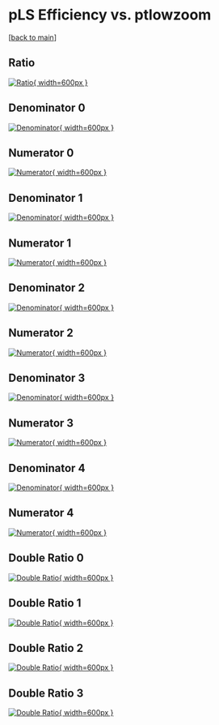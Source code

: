 # pLS Efficiency vs. ptlowzoom

[[back to main](./)]



## Ratio

[![Ratio](../mtv/var/pLS_vtr_11_1_eff_ptlowzoom.png){ width=600px }](../mtv/var/pLS_vtr_11_1_eff_ptlowzoom.pdf)

## Denominator 0

[![Denominator](../mtv/den/pLS_vtr_11_1_eff_ptlowzoom_den0.png){ width=600px }](../mtv/den/pLS_vtr_11_1_eff_ptlowzoom_den0.pdf)

## Numerator 0

[![Numerator](../mtv/num/pLS_vtr_11_1_eff_ptlowzoom_num0.png){ width=600px }](../mtv/num/pLS_vtr_11_1_eff_ptlowzoom_num0.pdf)

## Denominator 1

[![Denominator](../mtv/den/pLS_vtr_11_1_eff_ptlowzoom_den1.png){ width=600px }](../mtv/den/pLS_vtr_11_1_eff_ptlowzoom_den1.pdf)

## Numerator 1

[![Numerator](../mtv/num/pLS_vtr_11_1_eff_ptlowzoom_num1.png){ width=600px }](../mtv/num/pLS_vtr_11_1_eff_ptlowzoom_num1.pdf)

## Denominator 2

[![Denominator](../mtv/den/pLS_vtr_11_1_eff_ptlowzoom_den2.png){ width=600px }](../mtv/den/pLS_vtr_11_1_eff_ptlowzoom_den2.pdf)

## Numerator 2

[![Numerator](../mtv/num/pLS_vtr_11_1_eff_ptlowzoom_num2.png){ width=600px }](../mtv/num/pLS_vtr_11_1_eff_ptlowzoom_num2.pdf)

## Denominator 3

[![Denominator](../mtv/den/pLS_vtr_11_1_eff_ptlowzoom_den3.png){ width=600px }](../mtv/den/pLS_vtr_11_1_eff_ptlowzoom_den3.pdf)

## Numerator 3

[![Numerator](../mtv/num/pLS_vtr_11_1_eff_ptlowzoom_num3.png){ width=600px }](../mtv/num/pLS_vtr_11_1_eff_ptlowzoom_num3.pdf)

## Denominator 4

[![Denominator](../mtv/den/pLS_vtr_11_1_eff_ptlowzoom_den4.png){ width=600px }](../mtv/den/pLS_vtr_11_1_eff_ptlowzoom_den4.pdf)

## Numerator 4

[![Numerator](../mtv/num/pLS_vtr_11_1_eff_ptlowzoom_num4.png){ width=600px }](../mtv/num/pLS_vtr_11_1_eff_ptlowzoom_num4.pdf)

## Double Ratio 0

[![Double Ratio](../mtv/ratio/pLS_vtr_11_1_eff_ptlowzoom_ratio0.png){ width=600px }](../mtv/ratio/pLS_vtr_11_1_eff_ptlowzoom_ratio0.pdf)

## Double Ratio 1

[![Double Ratio](../mtv/ratio/pLS_vtr_11_1_eff_ptlowzoom_ratio1.png){ width=600px }](../mtv/ratio/pLS_vtr_11_1_eff_ptlowzoom_ratio1.pdf)

## Double Ratio 2

[![Double Ratio](../mtv/ratio/pLS_vtr_11_1_eff_ptlowzoom_ratio2.png){ width=600px }](../mtv/ratio/pLS_vtr_11_1_eff_ptlowzoom_ratio2.pdf)

## Double Ratio 3

[![Double Ratio](../mtv/ratio/pLS_vtr_11_1_eff_ptlowzoom_ratio3.png){ width=600px }](../mtv/ratio/pLS_vtr_11_1_eff_ptlowzoom_ratio3.pdf)

